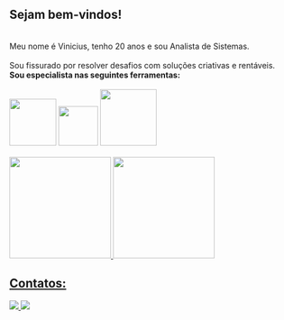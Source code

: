 <div>
 <h2>Sejam bem-vindos!</h2>
 <br>
  Meu nome é Vinicius, tenho 20 anos e sou Analista de Sistemas. </br> </br>
  Sou fissurado por resolver desafios com soluções criativas e rentáveis. </br>
</div>

<div>
    <b>Sou especialista nas seguintes ferramentas:</b> </br> </br>
    <img src="https://img.shields.io/badge/MySQL-00000F?style=for-the-badge&logo=mysql&logoColor=white" width="83px"/>
    <img src="https://img.shields.io/badge/.NET-5C2D91?style=for-the-badge&logo=.net&logoColor=white" width="70px"/>
    <img src="https://img.shields.io/badge/Angular-DD0031?style=for-the-badge&logo=angular&logoColor=white" width="100px"/>
</div>

<br> 
<div>
<a href="https://github.com/viniciussoares18">
<img height="180em" src="https://github-readme-stats.vercel.app/api/top-langs/?username=viniciussoares18&layout=compact&langs_count=7&theme=tokyonight"/>
<img height="180em" src="https://github-readme-stats.vercel.app/api?username=viniciussoares18&show_icons=true&theme=tokyonight&include_all_commits=true&count_private=true"/>
</div>

<h2>Contatos:</h2>
<div>
 <a href="mailto:vinicius.sds04@gmail.com">
  <img src="https://img.shields.io/badge/Gmail-D14836?style=for-the-badge&logo=gmail&logoColor=white">
 </a>
 <a href="https://www.linkedin.com/in/vinicius-soares-0806a9191/">
  <img src="https://img.shields.io/badge/LinkedIn-0077B5?style=for-the-badge&logo=linkedin&logoColor=white">
 </a>   
 <div>
